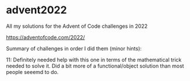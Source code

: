 # advent2022
All my solutions for the Advent of Code challenges in 2022


https://adventofcode.com/2022/

Summary of challenges in order I did them (minor hints):

11: Definitely needed help with this one in terms of the mathematical trick needed to solve it. Did a bit more of a functional/object solution than most people seeemd to do.
